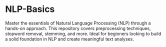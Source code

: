 # NLP-Basics
Master the essentials of Natural Language Processing (NLP) through a hands-on approach. This repository covers preprocessing techniques, stopword removal, stemming, and more. Ideal for beginners looking to build a solid foundation in NLP and create meaningful text analyses.
